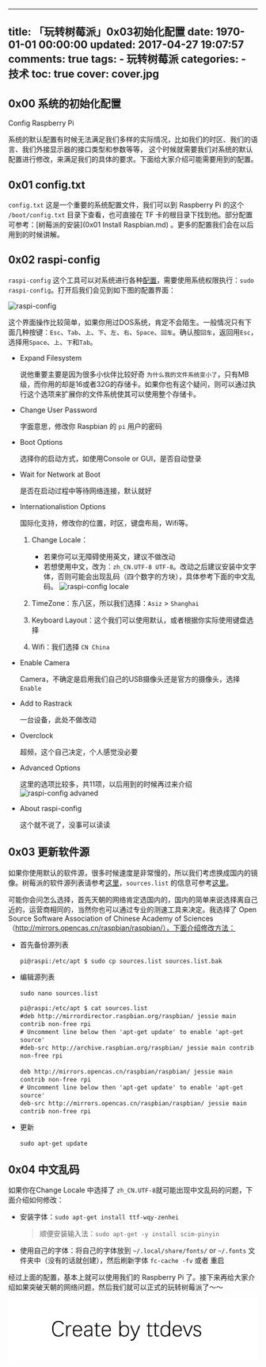 
---
title: 「玩转树莓派」0x03初始化配置
date: 1970-01-01 00:00:00
updated: 2017-04-27 19:07:57
comments: true
tags:
    - 玩转树莓派
categories:
    - 技术
toc: true
cover: cover.jpg 
---


## 0x00 系统的初始化配置

Config Raspberry Pi

系统的默认配置有时候无法满足我们多样的实际情况，比如我们的时区、我们的语言、我们外接显示器的接口类型和参数等等， 这个时候就需要我们对系统的默认配置进行修改，来满足我们的具体的要求。下面给大家介绍可能需要用到的配置。


## 0x01 config.txt

`config.txt` 这是一个重要的系统配置文件，我们可以到 Raspberry Pi 的这个 `/boot/config.txt` 目录下查看，也可直接在 TF 卡的根目录下找到他。部分配置可参考：[树莓派的安装](0x01 Install Raspbian.md) 。更多的配置我们会在以后用到的时候讲解。


## 0x02 raspi-config

`raspi-config` 这个工具可以对系统进行各种[配置](https://www.raspberrypi.org/documentation/configuration/raspi-config.md)，需要使用系统权限执行：`sudo raspi-config`。打开后我们会见到如下图的配置界面：

![raspi-config](http://upload-images.jianshu.io/upload_images/1801981-697b513cfffa95d3.png?imageMogr2/auto-orient/strip%7CimageView2/2/w/1240)

这个界面操作比较简单，如果你用过DOS系统，肯定不会陌生。一般情况只有下面几种按键：`Esc`、`Tab`、`上`、`下`、`左`、`右`、`Space`、`回车`。确认按`回车`，返回用`Esc`，选择用`Space`、`上`、`下`和`Tab`。

- Expand Filesystem 

	说他重要主要是因为很多小伙伴比较好奇 `为什么我的文件系统变小了`，只有MB级，而你用的却是16或者32G的存储卡。如果你也有这个疑问，则可以通过执行这个选项来扩展你的文件系统使其可以使用整个存储卡。
	
- Change User Password
	
	字面意思，修改你 Raspbian 的 `pi` 用户的密码

- Boot Options

	选择你的启动方式，如使用Console or GUI，是否自动登录

- Wait for Network at Boot

	是否在启动过程中等待网络连接，默认就好

- Internationalistion Options

	国际化支持，修改你的位置，时区，键盘布局，Wifi等。
	
	1. Change Locale：
	
		- 若果你可以无障碍使用英文，建议不做改动
		- 若想使用中文，改为：`zh_CN.UTF-8 UTF-8`。改动之后建议安装中文字体，否则可能会出现乱码（四个数字的方块），具体参考下面的中文乱码。
![raspi-config locale](http://upload-images.jianshu.io/upload_images/1801981-98f2afb853686149.png?imageMogr2/auto-orient/strip%7CimageView2/2/w/1240)
	
	2. TimeZone：东八区，所以我们选择：`Asiz` > `Shanghai`
	3. Keyboard Layout：这个我们可以使用默认，或者根据你实际使用键盘选择
	4. Wifi：我们选择 `CN China`

- Enable Camera

	Camera，不确定是启用我们自己的USB摄像头还是官方的摄像头，选择 `Enable`

- Add to Rastrack

	一台设备，此处不做改动

- Overclock

	超频，这个自己决定，个人感觉没必要

- Advanced Options

	这里的选项比较多，共11项，以后用到的时候再过来介绍
	![raspi-config advaned](http://upload-images.jianshu.io/upload_images/1801981-ce2b21c3e59670ea.png?imageMogr2/auto-orient/strip%7CimageView2/2/w/1240)

- About raspi-config
	
	这个就不说了，没事可以读读


## 0x03 更新软件源

如果你使用默认的软件源，很多时候速度是非常慢的，所以我们考虑换成国内的镜像。树莓派的软件源列表请参考[这里](http://www.raspbian.org/RaspbianMirrors)，`sources.list` 的信息可参考[这里](https://www.debian.org/doc/manuals/debian-handbook/apt.zh-cn.html#sect.apt-sources.list)。

可能你会问怎么选择，首先天朝的网络肯定选国内的，国内的简单来说选择离自己近的，运营商相同的，当然你也可以通过专业的测速工具来决定。我选择了 Open Source Software Association of Chinese Academy of Sciences（http://mirrors.opencas.cn/raspbian/raspbian/），下面介绍修改方法：

- 首先备份源列表

	`pi@raspi:/etc/apt $ sudo cp sources.list sources.list.bak`
	
- 编辑源列表

	`sudo nano sources.list`
	
	``` shell
	pi@raspi:/etc/apt $ cat sources.list
	#deb http://mirrordirector.raspbian.org/raspbian/ jessie main contrib non-free rpi
	# Uncomment line below then 'apt-get update' to enable 'apt-get source'
	#deb-src http://archive.raspbian.org/raspbian/ jessie main contrib non-free rpi
	
	deb http://mirrors.opencas.cn/raspbian/raspbian/ jessie main contrib non-free rpi
	# Uncomment line below then 'apt-get update' to enable 'apt-get source'
	deb-src http://mirrors.opencas.cn/raspbian/raspbian/ jessie main contrib non-free rpi
	```
	
- 更新

	`sudo apt-get update`	


## 0x04 中文乱码

如果你在Change Locale 中选择了 `zh_CN.UTF-8`就可能出现中文乱码的问题，下面介绍如何修改：

- 安装字体：`sudo apt-get install ttf-wqy-zenhei`
				
	>顺便安装输入法：`sudo apt-get -y install scim-pinyin`
				
- 使用自己的字体：将自己的字体放到 `~/.local/share/fonts/` or `~/.fonts` 文件夹中（没有的话就创建），然后刷新字体 `fc-cache -fv` 或者 重启

经过上面的配置，基本上就可以使用我们的 Raspberry Pi 了。接下来再给大家介绍如果突破天朝的网络问题，然后我们就可以正式的玩转树莓派了～～

![Create by ttdevs](https://raw.githubusercontent.com/ttdevs/ttdevs.github.io/common/images/logo.png)


